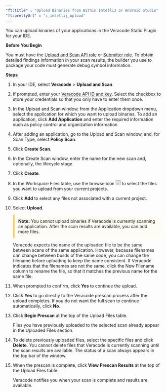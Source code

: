 ```yaml
---
"ft:title" : "Upload Binaries from Within IntelliJ or Android Studio"
"ft:prettyUrl" : "c_intellij_upload"
---
```

You can upload binaries of your applications in the Veracode Static Plugin for your IDE.

<p font-size="13pt"><b>Before You Begin</b></p>

You must have the [Upload and Scan API role](https://docs.veracode.com/r/c_API_roles) or [Submitter role](https://docs.veracode.com/r/c_role_permissions). To obtain detailed findings information in your scan results, the builder you use to package your code must generate debug symbol information.

<p font-size="13pt"><b>Steps</b></p>

1.  In your IDE, select **Veracode** \> **Upload and Scan**.

2.  If prompted, enter your [Veracode API ID and key](https://docs.veracode.com/r/c_api_credentials3). Select the checkbox to store your credentials so that you only have to enter them once.

3.  In the Upload and Scan window, from the Application dropdown menu, select the application for which you want to upload binaries. To add an application, click **Add Application** and enter the required information such as policy control and organization information.

4.  After adding an application, go to the Upload and Scan window, and, for Scan Type, select **Policy Scan**.

5.  Click **Create Scan**.

6.  In the Create Scan window, enter the name for the new scan and, optionally, the lifecycle stage.

7.  Click **Create**.

8.  In the Workspace Files table, use the browse icon ![](../../images/browse_icon.png) to select the files you want to upload from your current projects.

9.  Click **Add** to select any files not associated with a current project.

10. Select **Upload**.

    <p style="background-color:#FFFCF3; padding: 12px; border-left: 5px solid #F7CD55;">
    <b>Note:</b> You cannot upload binaries if Veracode is currently scanning an application. After the scan results are available, you can add more files.</p>

    Veracode expects the name of the uploaded file to be the same between scans of the same application. However, because filenames can change between builds of the same code, you can change the filename before uploading to keep the name consistent. If Veracode indicates that the filenames are not the same, click the New Filename column to rename the file, so that it matches the previous name for the same file.

11. When prompted to confirm, click **Yes** to continue the upload.

12. Click **Yes** to go directly to the Veracode prescan process after the upload completes. If you do not want the full scan to continue automatically, click **No**.

13. Click **Begin Prescan** at the top of the Upload Files table.

    Files you have previously uploaded to the selected scan already appear in the Uploaded Files section.

14. To delete previously uploaded files, select the specific files and click **Delete**. You cannot delete files that Veracode is currently scanning until the scan results are available. The status of a scan always appears in the top bar of the window.

15. When the prescan is complete, click **View Prescan Results** at the top of the Upload Files table.

    Veracode notifies you when your scan is complete and results are available.

